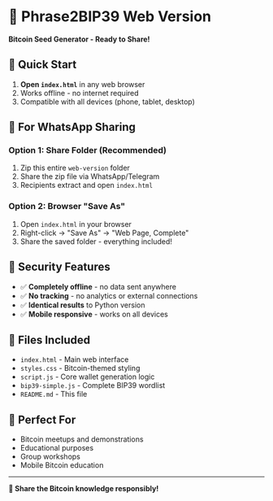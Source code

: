 # 🧡 Phrase2BIP39 Web Version

**Bitcoin Seed Generator - Ready to Share!**

## 🚀 Quick Start

1. **Open `index.html`** in any web browser
2. Works offline - no internet required
3. Compatible with all devices (phone, tablet, desktop)

## 📱 For WhatsApp Sharing

### Option 1: Share Folder (Recommended)
1. Zip this entire `web-version` folder
2. Share the zip file via WhatsApp/Telegram
3. Recipients extract and open `index.html`

### Option 2: Browser "Save As"
1. Open `index.html` in your browser
2. Right-click → "Save As" → "Web Page, Complete"
3. Share the saved folder - everything included!

## 🔐 Security Features

- ✅ **Completely offline** - no data sent anywhere
- ✅ **No tracking** - no analytics or external connections
- ✅ **Identical results** to Python version
- ✅ **Mobile responsive** - works on all devices

## 📁 Files Included

- `index.html` - Main web interface
- `styles.css` - Bitcoin-themed styling
- `script.js` - Core wallet generation logic  
- `bip39-simple.js` - Complete BIP39 wordlist
- `README.md` - This file

## 🎯 Perfect For

- Bitcoin meetups and demonstrations
- Educational purposes
- Group workshops
- Mobile Bitcoin education

---

**🧡 Share the Bitcoin knowledge responsibly!**
